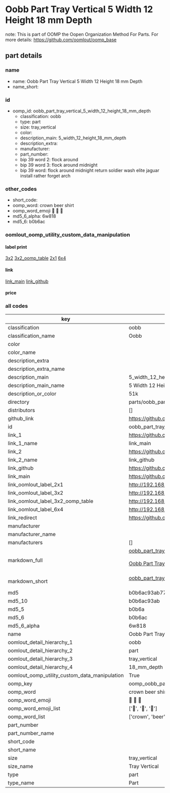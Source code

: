 # Oobb Part Tray Vertical 5 Width 12 Height 18 mm Depth  

note: This is part of OOMP the Oopen Organization Method For Parts. For more details: https://github.com/oomlout/oomp_base

##  part details
  







### name
* name: Oobb Part Tray Vertical 5 Width 12 Height 18 mm Depth
* name_short: 
### id
* oomp_id: oobb_part_tray_vertical_5_width_12_height_18_mm_depth
  * classification: oobb
  * type: part
  * size: tray_vertical
  * color: 
  * description_main: 5_width_12_height_18_mm_depth
  * description_extra: 
  * manufacturer: 
  * part_number: 
  * bip 39 word 2: flock around
  * bip 39 word 3: flock around midnight
  * bip 39 word: flock around midnight return soldier wash elite jaguar install rather forget arch

### other_codes
* short_code: 
* oomp_word: crown beer shirt
* oomp_word_emoji :crown: :beer: :shirt:
* md5_6_alpha: 6w818
* md5_6: b0b6ac






### oomlout_oomp_utility_custom_data_manipulation
#### label print
[3x2](http://192.168.1.245:1112/?label=oomp%206w818)
[3x2_oomp_table](http://192.168.1.108:1112/?label=oomp%206w818)
[2x1](http://192.168.1.242:1112/?label=oomp%206w818)
[6x4](http://192.168.1.55:1112/?label=oomp%206w818)    

#### link

[link_main](https://github.com/oomlout/oomlout_oomp_version_1_messy/tree/main/parts/oobb_part_tray_vertical_5_width_12_height_18_mm_depth) [link_github](https://github.com/oomlout/oomlout_oomp_version_1_messy/tree/main/parts/oobb_part_tray_vertical_5_width_12_height_18_mm_depth)                             

#### price







### all codes 
| key | value |  
| --- | --- |  
| classification | oobb |  
| classification_name | Oobb |  
| color |  |  
| color_name |  |  
| description_extra |  |  
| description_extra_name |  |  
| description_main | 5_width_12_height_18_mm_depth |  
| description_main_name | 5 Width 12 Height 18 mm Depth |  
| description_or_color | 51k |  
| directory | parts/oobb_part_tray_vertical_5_width_12_height_18_mm_depth |  
| distributors | [] |  
| github_link | https://github.com/oomlout/oomlout_oomp_part_src/tree/main/parts/oobb_part_tray_vertical_5_width_12_height_18_mm_depth |  
| id | oobb_part_tray_vertical_5_width_12_height_18_mm_depth |  
| link_1 | https://github.com/oomlout/oomlout_oomp_version_1_messy/tree/main/parts/oobb_part_tray_vertical_5_width_12_height_18_mm_depth |  
| link_1_name | link_main |  
| link_2 | https://github.com/oomlout/oomlout_oomp_version_1_messy/tree/main/parts/oobb_part_tray_vertical_5_width_12_height_18_mm_depth |  
| link_2_name | link_github |  
| link_github | https://github.com/oomlout/oomlout_oomp_version_1_messy/tree/main/parts/oobb_part_tray_vertical_5_width_12_height_18_mm_depth |  
| link_main | https://github.com/oomlout/oomlout_oomp_version_1_messy/tree/main/parts/oobb_part_tray_vertical_5_width_12_height_18_mm_depth |  
| link_oomlout_label_2x1 | http://192.168.1.242:1112/?label=oomp%206w818 |  
| link_oomlout_label_3x2 | http://192.168.1.245:1112/?label=oomp%206w818 |  
| link_oomlout_label_3x2_oomp_table | http://192.168.1.108:1112/?label=oomp%206w818 |  
| link_oomlout_label_6x4 | http://192.168.1.55:1112/?label=oomp%206w818 |  
| link_redirect | https://github.com/oomlout/oomlout_oomp_version_1_messy/tree/main/parts/oobb_part_tray_vertical_5_width_12_height_18_mm_depth |  
| manufacturer |  |  
| manufacturer_name |  |  
| manufacturers | [] |  
| markdown_full | [oobb_part_tray_vertical_5_width_12_height_18_mm_depth](none)<br>[](none)<br>[Oobb Part Tray Vertical 5 Width 12 Height 18 Mm Depth](none)<br><br> |  
| markdown_short | [oobb_part_tray_vertical_5_width_12_height_18_mm_depth](none)<br><br> |  
| md5 | b0b6ac93ab772903dde74b8318c30aca |  
| md5_10 | b0b6ac93ab |  
| md5_5 | b0b6a |  
| md5_6 | b0b6ac |  
| md5_6_alpha | 6w818 |  
| name | Oobb Part Tray Vertical 5 Width 12 Height 18 mm Depth |  
| oomlout_detail_hierarchy_1 | oobb |  
| oomlout_detail_hierarchy_2 | part |  
| oomlout_detail_hierarchy_3 | tray_vertical |  
| oomlout_detail_hierarchy_4 | 18_mm_depth |  
| oomlout_oomp_utility_custom_data_manipulation | True |  
| oomp_key | oomp_oobb_part_tray_vertical_5_width_12_height_18_mm_depth |  
| oomp_word | crown beer shirt |  
| oomp_word_emoji | :crown: :beer: :shirt: |  
| oomp_word_emoji_list | [':crown:', ':beer:', ':shirt:'] |  
| oomp_word_list | ['crown', 'beer', 'shirt'] |  
| part_number |  |  
| part_number_name |  |  
| short_code |  |  
| short_name |  |  
| size | tray_vertical |  
| size_name | Tray Vertical |  
| type | part |  
| type_name | Part |  
